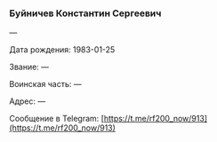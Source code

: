 ### Буйничев Константин Сергеевич

—

Дата рождения: 1983-01-25

Звание: —

Воинская часть: —

Адрес: —

Сообщение в Telegram: [https://t.me/rf200_now/913](https://t.me/rf200_now/913)
